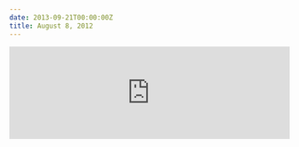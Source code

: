 ```yaml
---
date: 2013-09-21T00:00:00Z
title: August 8, 2012
---
```


<iframe width="100%" height="166" scrolling="no" frameborder="no" src="https://w.soundcloud.com/player/?url=https%3A//api.soundcloud.com/tracks/133665272%3Fsecret_token%3Ds-gRc2w&amp;color=ff5500&amp;auto_play=false&amp;hide_related=false&amp;show_artwork=true"></iframe>
